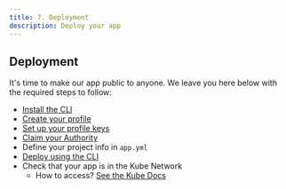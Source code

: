 ```yaml
---
title: 7. Deployment
description: Deploy your app
---
```


## Deployment

It's time to make our app public to anyone. We leave you here below with the required steps to follow:

- [Install the CLI](https://dxos-docs.netlify.app/cli/installation/)
- [Create your profile](https://dxos-docs.netlify.app/cli/profile-creation/)
- [Set up your profile keys](https://dxos-docs.netlify.app/cli/profile-keys-setup/)
- [Claim your Authority](https://dxos-docs.netlify.app/cli/profile-authority/)
- Define your project info in `app.yml`
- [Deploy using the CLI](https://dxos-docs.netlify.app/cli/cli-app/app-deployment/)
- Check that your app is in the Kube Network
  - How to access? [See the Kube Docs](https://dxos-docs.netlify.app/kube/console-access/)

